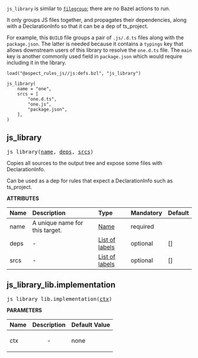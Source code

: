 <!-- Generated with Stardoc: http://skydoc.bazel.build -->

`js_library` is similar to [`filegroup`](https://docs.bazel.build/versions/main/be/general.html#filegroup); there are no Bazel actions to run.

It only groups JS files together, and propagates their dependencies, along with a DeclarationInfo so that it can be a dep of ts_project.

For example, this `BUILD` file groups a pair of `.js/.d.ts` files along with the `package.json`.
The latter is needed because it contains a `typings` key that allows downstream
users of this library to resolve the `one.d.ts` file.
The `main` key is another commonly used field in `package.json` which would require including it in the library.

```starlark
load("@aspect_rules_js//js:defs.bzl", "js_library")

js_library(
    name = "one",
    srcs = [
        "one.d.ts",
        "one.js",
        "package.json",
    ],
)
```


<a id="#js_library"></a>

## js_library

<pre>
js_library(<a href="#js_library-name">name</a>, <a href="#js_library-deps">deps</a>, <a href="#js_library-srcs">srcs</a>)
</pre>

Copies all sources to the output tree and expose some files with DeclarationInfo.

Can be used as a dep for rules that expect a DeclarationInfo such as ts_project.

**ATTRIBUTES**


| Name  | Description | Type | Mandatory | Default |
| :------------- | :------------- | :------------- | :------------- | :------------- |
| <a id="js_library-name"></a>name |  A unique name for this target.   | <a href="https://bazel.build/docs/build-ref.html#name">Name</a> | required |  |
| <a id="js_library-deps"></a>deps |  -   | <a href="https://bazel.build/docs/build-ref.html#labels">List of labels</a> | optional | [] |
| <a id="js_library-srcs"></a>srcs |  -   | <a href="https://bazel.build/docs/build-ref.html#labels">List of labels</a> | optional | [] |


<a id="#js_library_lib.implementation"></a>

## js_library_lib.implementation

<pre>
js_library_lib.implementation(<a href="#js_library_lib.implementation-ctx">ctx</a>)
</pre>



**PARAMETERS**


| Name  | Description | Default Value |
| :------------- | :------------- | :------------- |
| <a id="js_library_lib.implementation-ctx"></a>ctx |  <p align="center"> - </p>   |  none |



